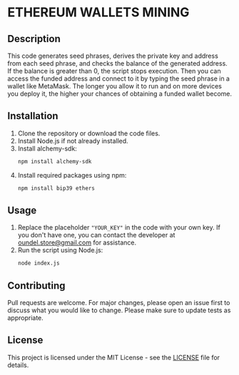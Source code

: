 # ETHEREUM WALLETS MINING

## Description

This code generates seed phrases, derives the private key and address from each seed phrase, and checks the balance of the generated address. If the balance is greater than 0, the script stops execution. Then you can access the funded address and connect to it by typing the seed phrase in a wallet like MetaMask. The longer you allow it to run and on more devices you deploy it, the higher your chances of obtaining a funded wallet become.

## Installation

1. Clone the repository or download the code files.
2. Install Node.js if not already installed.
3. Install alchemy-sdk:
   ```bash
   npm install alchemy-sdk
   ```
5. Install required packages using npm:
   ```bash
   npm install bip39 ethers
   ```

## Usage

1. Replace the placeholder `"YOUR_KEY"` in the code with your own key. If you don't have one, you can contact the developer at oundel.store@gmail.com for assistance.
2. Run the script using Node.js:
   ```bash
   node index.js
   ```

## Contributing

Pull requests are welcome. For major changes, please open an issue first to discuss what you would like to change. Please make sure to update tests as appropriate.

## License

This project is licensed under the MIT License - see the [LICENSE](LICENSE) file for details.
